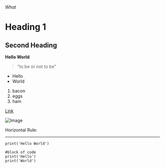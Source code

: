 *What*

# Heading 1

## Second Heading



**Hello World**

> "to be or not to be"

* Hello
* World

1. bacon
2. eggs
3. ham

[Link](https://www.netflix.com/)

![Image](https://i.kym-cdn.com/entries/icons/mobile/000/027/475/Screen_Shot_2018-10-25_at_11.02.15_AM.jpg)

Horizontal Rule:
___

`print('Hello World')`

```
#block of code
print('Hello')
print('World')
```
